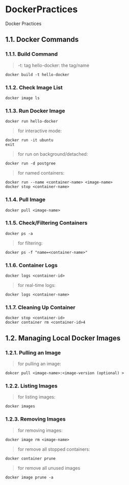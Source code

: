 # DockerPractices
Docker Practices

## 1.1. Docker Commands

### 1.1.1. Build Command

> -t: tag
> hello-docker: the tag/name

```console
docker build -t hello-docker
```

### 1.1.2. Check Image List

```console
docker image ls
```

### 1.1.3. Run Docker Image

```console
docker run hello-docker
```

> for interactive mode:

```console
docker run -it ubuntu
exit
```

> for run on background/detached:

```console
docker run -d postgree
```

> for named containers:

```console
docker run --name <container-name> <image-name>
docker stop <container-name>
```

### 1.1.4. Pull Image

```console
docker pull <image-name>
```

### 1.1.5. Check/Filtering Containers

```console
docker ps -a
```

> for filtering:

```console
docker ps -f "name=<container-name>"
```

### 1.1.6. Container Logs

```console
docker logs <container-id>
```

> for real-time logs:

```console
docker logs <container-name>
```

### 1.1.7. Cleaning Up Container

```console
docker stop <container-id>
docker container rm <container-id>4
```

## 1.2. Managing Local Docker Images

### 1.2.1. Pulling an Image

> for pulling an image:
```console
dokcer pull <image-name>:<image-version (optional) >
```

### 1.2.2. Listing Images

> for listing images:
```console
docker images
```

### 1.2.3. Removing Images

> for removing images:
```console
docker image rm <image-name>
```

> for remove all stopped containers:
```console
docker container prune
```

> for remove all unused images
```console
docker image prune -a
```
